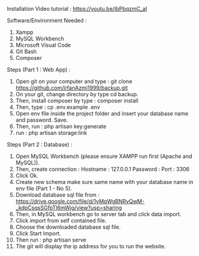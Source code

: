 Installation
Video tutorial : https://youtu.be/IbPbqzmC_aI


Software/Environment Needed :
1. Xampp
2. MySQL Workbench
3. Microsoft Visual Code
4. Git Bash
5. Composer

Steps (Part 1 : Web App) :
1. Open git on your computer and type : git clone https://github.com/irfanAzmi1999/backup.git
2. On your git, change directory by type cd backup.
3. Then, install composer by type : composer install
4. Then, type : cp .env.example .env
5. Open env file inside the project folder and insert your database name and password. Save.
6. Then, run : php artisan key:generate
7. run : php artisan storage:link


Steps (Part 2 : Database) :
1. Open MySQL Workbench (please ensure XAMPP run first (Apache and MySQL)).
2. Then, create connection :
    Hostname : 127.0.0.1
    Password :
    Port : 3306
3. Click Ok.
4. Create new schema make sure same name with your database name in env file (Part 1 - No 5). 
5. Download database sql file from : https://drive.google.com/file/d/1yMqWgBNRyQwM-_kdpCsqsSGfpTl6mWjg/view?usp=sharing
6. Then, in MySQL workbench go to server tab and click data import.
7. Click import from self contained file.
8. Choose the downloaded database sql file.
9. Click Start Import.
10. Then run : php artisan serve
11. The git will display the ip address for you to run the website.


